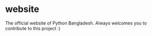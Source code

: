 # website
The official website of Python Bangladesh.
Always welcomes you to contribute to this project :)
